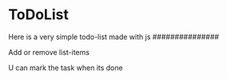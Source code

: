 # ToDoList

Here is a very simple todo-list made with js
###############

Add or remove list-items

U can mark the task when its done

